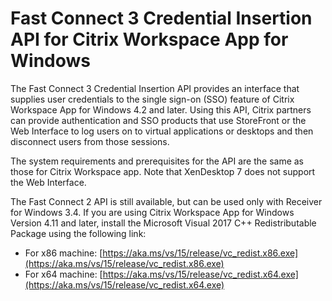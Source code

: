 # Fast Connect 3 Credential Insertion API for Citrix Workspace App for Windows

The Fast Connect 3 Credential Insertion API provides an interface that supplies user credentials to the single sign-on (SSO) feature of Citrix Workspace App for Windows 4.2 and later. Using this API, Citrix partners can provide authentication and SSO products that use StoreFront or the Web Interface to log users on to virtual applications or desktops and then disconnect users from those sessions.

The system requirements and prerequisites for the API are the same as those for Citrix Workspace app. Note that XenDesktop 7 does not support the Web Interface.

The Fast Connect 2 API is still available, but can be used only with Receiver for Windows 3.4.
If you are using Citrix Workspace App for Windows Version 4.11 and later, install the Microsoft Visual 2017 C++ Redistributable Package using the following link:

-  For x86 machine: [https://aka.ms/vs/15/release/vc_redist.x86.exe](https://aka.ms/vs/15/release/vc_redist.x86.exe)
-  For x64 machine: [https://aka.ms/vs/15/release/vc_redist.x64.exe](https://aka.ms/vs/15/release/vc_redist.x64.exe)
